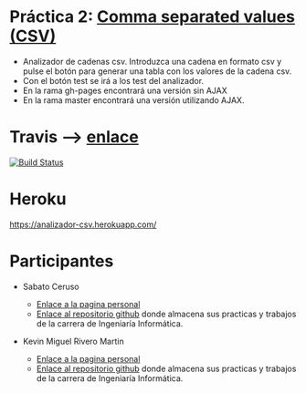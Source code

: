 # Práctica 2: [Comma separated values (CSV)](http://alu0100764666.github.io/PL_practica2/)

- Analizador de cadenas csv. Introduzca una cadena en formato csv y pulse el botón para generar una tabla con los valores de la cadena csv. 
- Con el botón test se irá a los test del analizador.
- En la rama gh-pages encontrará una versión sin AJAX
- En la rama master encontrará una versión utilizando AJAX.

# Travis --> [enlace](https://travis-ci.org/alu0100764666/PL_practica2)
[![Build Status](https://travis-ci.org/alu0100764666/PL_practica2.svg)](https://travis-ci.org/alu0100764666/PL_practica2)

# Heroku 
https://analizador-csv.herokuapp.com/

# Participantes 
- Sabato Ceruso
	- [Enlace a la pagina personal](http://alu0100764666.github.io)
	- [Enlace al repositorio github](https://github.com/alu0100764666) donde almacena sus practicas y trabajos de la carrera de Ingeniaría Informática.

- Kevin Miguel Rivero Martin
	- [Enlace a la pagina personal](http://kevinrm.github.io)
	- [Enlace al repositorio github](https://github.com/KevinRM) donde almacena sus practicas y trabajos de la carrera de Ingeniaría Informática. 
